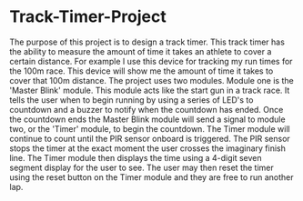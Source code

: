 # Track-Timer-Project
The purpose of this project is to design a track timer. This track timer has the ability to measure the amount of time it takes an athlete to cover a certain distance. For example I use this device for tracking my run times for the 100m race. This device will show me the amount of time it takes to cover that 100m distance. The project uses two modules. Module one is the 'Master Blink' module. This module acts like the start gun in a track race. It tells the user when to begin running by using a series of LED's to countdown and a buzzer to notify when the countdown has ended. Once the countdown ends the Master Blink module will send a signal to module two, or the 'Timer' module, to begin the countdown. The Timer module will continue to count until the PIR sensor onboard is triggered. The PIR sensor stops the timer at the exact moment the user crosses the imaginary finish line. The Timer module then displays the time using a 4-digit seven segment display for the user to see. The user may then reset the timer using the reset button on the Timer module and they are free to run another lap.

